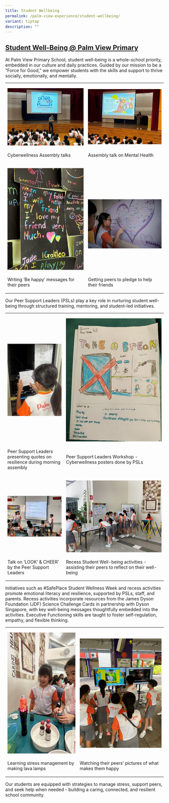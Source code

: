 ```yaml
---
title: Student Wellbeing
permalink: /palm-view-experience/student-wellbeing/
variant: tiptap
description: ""
---
```

<h2><strong><u>Student Well-Being @ Palm View Primary</u></strong></h2>
<p></p>
<p>At Palm View Primary School, student well-being is a whole-school priority,
embedded in our culture and daily practices. Guided by our mission to be
a “Force for Good,” we empower students with the skills and support to
thrive socially, emotionally, and mentally.</p>
<table style="minWidth: 50px">
<colgroup>
<col>
<col>
</colgroup>
<tbody>
<tr>
<td rowspan="1" colspan="1">
<p></p>
<div class="isomer-image-wrapper">
<img style="width: 100%" height="auto" width="100%" alt="" src="/images/Pic_1.jpg">
</div>
</td>
<td rowspan="1" colspan="1">
<p></p>
<div class="isomer-image-wrapper">
<img style="width: 100%" height="auto" width="100%" alt="" src="/images/Pic_2.jpg">
</div>
</td>
</tr>
<tr>
<td rowspan="1" colspan="1">
<p>Cyberwellness Assembly talks</p>
</td>
<td rowspan="1" colspan="1">
<p>Assembly talk on Mental Health</p>
</td>
</tr>
<tr>
<td rowspan="1" colspan="1">
<p></p>
<div class="isomer-image-wrapper">
<img style="width: 100%" height="auto" width="100%" alt="" src="/images/Pic_3.jpg">
</div>
</td>
<td rowspan="1" colspan="1">
<p>&nbsp;</p>
<div class="isomer-image-wrapper">
<img style="width: 100%" height="auto" width="100%" alt="" src="/images/Pic_4.jpg">
</div>
</td>
</tr>
<tr>
<td rowspan="1" colspan="1">
<p>Writing ‘Be happy’ messages for their peers</p>
</td>
<td rowspan="1" colspan="1">
<p>Getting peers to pledge to help their friends</p>
</td>
</tr>
</tbody>
</table>
<p>Our Peer Support Leaders (PSLs) play a key role in nurturing student well-being
through structured training, mentoring, and student-led initiatives.</p>
<p></p>
<table style="minWidth: 50px">
<colgroup>
<col>
<col>
</colgroup>
<tbody>
<tr>
<td rowspan="1" colspan="1">
<p></p>
<div class="isomer-image-wrapper">
<img style="width: 100%" height="auto" width="100%" alt="" src="/images/Pic_5.jpg">
</div>
</td>
<td rowspan="1" colspan="1">
<p></p>
<div class="isomer-image-wrapper">
<img style="width: 100%" height="auto" width="100%" alt="" src="/images/Pic_6.jpg">
</div>
</td>
</tr>
<tr>
<td rowspan="1" colspan="1">
<p>Peer Support Leaders presenting quotes on resilience during morning assembly</p>
</td>
<td rowspan="1" colspan="1">
<p>Peer Support Leaders Workshop - Cyberwellness posters done by PSLs</p>
</td>
</tr>
<tr>
<td rowspan="1" colspan="1">
<p></p>
<div class="isomer-image-wrapper">
<img style="width: 100%" height="auto" width="100%" alt="" src="/images/Pic_7.jpg">
</div>
</td>
<td rowspan="1" colspan="1">
<p></p>
<div class="isomer-image-wrapper">
<img style="width: 100%" height="auto" width="100%" alt="" src="/images/1_ef0eef74.jpg">
</div>
</td>
</tr>
<tr>
<td rowspan="1" colspan="1">
<p>Talk on ‘LOOK’ &amp; CHEER’ by the Peer Support Leaders</p>
</td>
<td rowspan="1" colspan="1">
<p>Recess Student Well-being activities - assisting their peers to reflect
on their well-being</p>
</td>
</tr>
</tbody>
</table>
<p>Initiatives such as #SafePlace Student Wellness Week and recess activities
promote emotional literacy and resilience, supported by PSLs, staff, and
parents. Recess activities incorporate resources from the James Dyson Foundation
(JDF) Science Challenge Cards in partnership with Dyson Singapore, with
key well-being messages thoughtfully embedded into the activities. Executive
Functioning skills are taught to foster self-regulation, empathy, and flexible
thinking.</p>
<table style="minWidth: 50px">
<colgroup>
<col>
<col>
</colgroup>
<tbody>
<tr>
<td rowspan="1" colspan="1">
<p></p>
<div class="isomer-image-wrapper">
<img style="width: 100%" height="auto" width="100%" alt="" src="/images/Pic_9.jpg">
</div>
</td>
<td rowspan="1" colspan="1">
<p></p>
<div class="isomer-image-wrapper">
<img style="width: 100%" height="auto" width="100%" alt="" src="/images/Pic_10.jpg">
</div>
</td>
</tr>
<tr>
<td rowspan="1" colspan="1">
<p>Learning stress management by making lava lamps</p>
</td>
<td rowspan="1" colspan="1">
<p>Watching their peers’ pictures of what makes them happy</p>
</td>
</tr>
</tbody>
</table>
<p>Our students are equipped with strategies to manage stress, support peers,
and seek help when needed - building a caring, connected, and resilient
school community.</p>